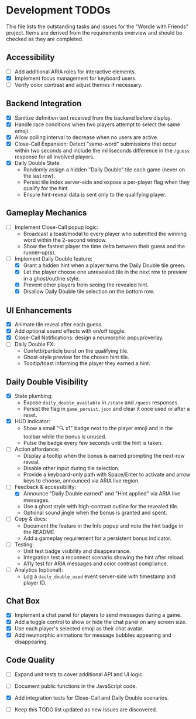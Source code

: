 # Development TODOs

This file lists the outstanding tasks and issues for the "Wordle with Friends"
project. Items are derived from the requirements overview and should be checked
as they are completed.

## Accessibility

- [ ] Add additional ARIA roles for interactive elements.
 - [x] Implement focus management for keyboard users.
- [ ] Verify color contrast and adjust themes if necessary.

## Backend Integration

- [x] Sanitize definition text received from the backend before display.
- [x] Handle race conditions when two players attempt to select the same emoji.
- [x] Allow polling interval to decrease when no users are active.
- [x] Close-Call Expansion: Detect "same-word" submissions that occur within two
  seconds and include the milliseconds difference in the `/guess` response for
  all involved players.
- [x] Daily Double State:
  - Randomly assign a hidden "Daily Double" tile each game (never on the last
    row).
  - Persist tile index server-side and expose a per-player flag when they
    qualify for the hint.
  - Ensure hint-reveal data is sent only to the qualifying player.

## Gameplay Mechanics

- [ ] Implement Close-Call popup logic:
  - Broadcast a toast/modal to every player who submitted the winning word
    within the 2-second window.
  - Show the fastest player the time delta between their guess and the
    runner-up(s).
- [ ] Implement Daily Double feature:
  - [x] Grant a hidden hint when a player turns the Daily Double tile green.
  - [x] Let the player choose one unrevealed tile in the next row to preview in a
    ghost/outline style.
  - [x] Prevent other players from seeing the revealed hint.
  - [x] Disallow Daily Double tile selection on the bottom row.

## UI Enhancements

 - [x] Animate tile reveal after each guess.
 - [x] Add optional sound effects with on/off toggle.
 - [x] Close-Call Notifications: design a neumorphic popup/overlay.
 - [ ] Daily Double FX:
   - Confetti/particle burst on the qualifying tile.
   - Ghost-style preview for the chosen hint tile.
   - Tooltip/toast informing the player they earned a hint.

## Daily Double Visibility

- [x] State plumbing:
  - Expose `daily_double_available` in `/state` and `/guess` responses.
  - Persist the flag in `game_persist.json` and clear it once used or after a reset.
- [x] HUD indicator:
  - Show a small "🔍 x1" badge next to the player emoji and in the toolbar while the bonus is unused.
  - Pulse the badge every few seconds until the hint is taken.
- [ ] Action affordance:
  - Display a tooltip when the bonus is earned prompting the next-row reveal.
  - Disable other input during tile selection.
  - Provide a keyboard-only path with Space/Enter to activate and arrow keys to choose, announced via ARIA live region.
- [ ] Feedback & accessibility:
  - [x] Announce "Daily Double earned" and "Hint applied" via ARIA live messages.
  - Use a ghost style with high-contrast outline for the revealed tile.
  - Optional sound jingle when the bonus is granted and spent.
- [ ] Copy & docs:
  - Document the feature in the Info popup and note the hint badge in the README.
  - Add a gameplay requirement for a persistent bonus indicator.
- [ ] Testing:
  - Unit test badge visibility and disappearance.
  - Integration test a reconnect scenario showing the hint after reload.
  - A11y test for ARIA messages and color contrast compliance.
- [ ] Analytics (optional):
  - Log a `daily_double_used` event server-side with timestamp and player ID.

## Chat Box

- [x] Implement a chat panel for players to send messages during a game.
- [x] Add a toggle control to show or hide the chat panel on any screen size.
- [x] Use each player's selected emoji as their chat avatar.
- [x] Add neumorphic animations for message bubbles appearing and disappearing.

## Code Quality

- [ ] Expand unit tests to cover additional API and UI logic.
- [ ] Document public functions in the JavaScript code.
- [x] Add integration tests for Close-Call and Daily Double scenarios.
- [ ] Keep this TODO list updated as new issues are discovered.

